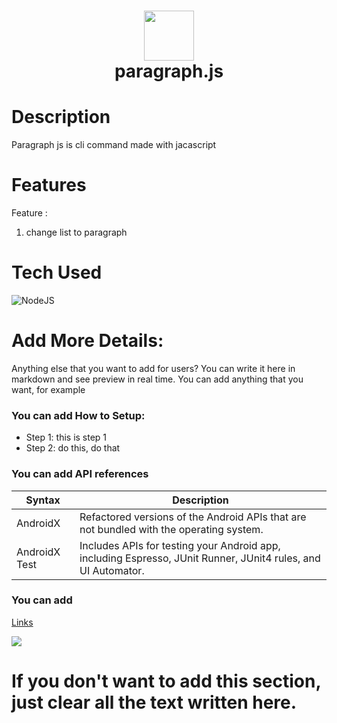 <div align="center">
      <h1> <img src="https://www.duniailkom.com/tutorial-belajar-javascript-pengertian-dan-fungsi-javascript-dalam-pemograman-web/" width="80px"><br/>paragraph.js</h1>
     </div>


# Description
Paragraph js is cli command made with jacascript

# Features
Feature :
1. change list to paragraph

# Tech Used
 ![NodeJS](https://img.shields.io/badge/node.js-6DA55F?style=for-the-badge&logo=node.js&logoColor=white)
      
# Add More Details:
Anything else that you want to add for users? You can write it here in markdown and see preview in real time. You can add anything that you want, for example

### You can add How to Setup:
- Step 1: this is step 1
- Step 2: do this, do that

### You can add API references
| Syntax | Description |
| ----------- | ----------- |
| AndroidX | Refactored versions of the Android APIs that are not bundled with the operating system. |
| AndroidX Test | Includes APIs for testing your Android app, including Espresso, JUnit Runner, JUnit4 rules, and UI Automator. |

### You can add 
[Links](https://itsvg.in)
 
![](https://img.shields.io/badge/IMAGES-4298B8.svg?style=for-the-badge&logoColor=white)
# If you don't want to add this section, just clear all the text written here.

      
<!-- </> with 💛 by readMD (https://readmd.itsvg.in) -->
    

